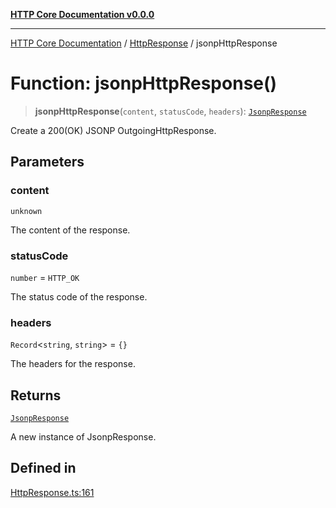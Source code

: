 [**HTTP Core Documentation v0.0.0**](../../README.md)

***

[HTTP Core Documentation](../../modules.md) / [HttpResponse](../README.md) / jsonpHttpResponse

# Function: jsonpHttpResponse()

> **jsonpHttpResponse**(`content`, `statusCode`, `headers`): [`JsonpResponse`](../../JsonpResponse/classes/JsonpResponse.md)

Create a 200(OK) JSONP OutgoingHttpResponse.

## Parameters

### content

`unknown`

The content of the response.

### statusCode

`number` = `HTTP_OK`

The status code of the response.

### headers

`Record`\<`string`, `string`\> = `{}`

The headers for the response.

## Returns

[`JsonpResponse`](../../JsonpResponse/classes/JsonpResponse.md)

A new instance of JsonpResponse.

## Defined in

[HttpResponse.ts:161](https://github.com/stonemjs/http-core/blob/a162480c16327760396238c341daab61793d5440/src/HttpResponse.ts#L161)
